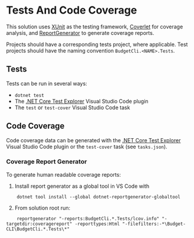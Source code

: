 
# Tests And Code Coverage

This solution uses [XUnit](https://xunit.net/) as the testing framework, [Coverlet](https://github.com/tonerdo/coverlet) for coverage analysis, and [ReportGenerator](https://github.com/danielpalme/ReportGenerator) to generate coverage reports.

Projects should have a corresponding tests project, where applicable. Test projects should have the naming convention `BudgetCli.<NAME>.Tests`.

## Tests

Tests can be run in several ways:
- `dotnet test`
- The [.NET Core Test Explorer](https://marketplace.visualstudio.com/items?itemName=formulahendry.dotnet-test-explorer) Visual Studio Code plugin
- The `test` or `test-cover` Visual Studio Code task

## Code Coverage

Code coverage data can be generated with the [.NET Core Test Explorer](https://marketplace.visualstudio.com/items?itemName=formulahendry.dotnet-test-explorer) Visual Studio Code plugin or the `test-cover` task (see `tasks.json`).

### Coverage Report Generator

To generate human readable coverage reports:

1. Install report generator as a global tool in VS Code with

```
    dotnet tool install --global dotnet-reportgenerator-globaltool
```

2. From solution root run: 

```
    reportgenerator "-reports:BudgetCli.*.Tests/lcov.info" "-targetdir:coveragereport" -reporttypes:Html "-filefilters:-*\Budget-CLI\BudgetCli.*.Tests\*"
```